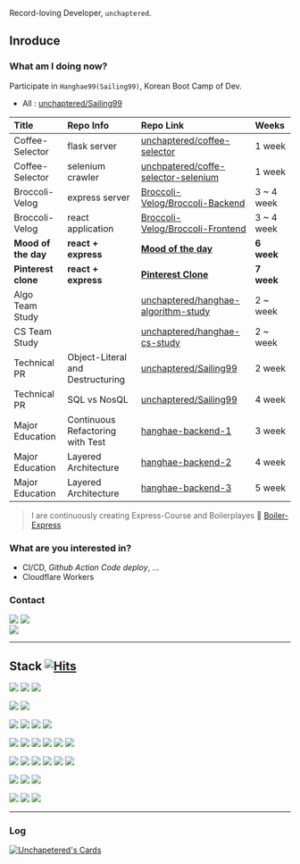 Record-loving Developer, `unchaptered`.

## Inroduce

### What am I doing now?

Participate in `Hanghae99(Sailing99)`, Korean Boot Camp of Dev.
- All : [unchaptered/Sailing99](https://github.com/unchaptered/Sailing99)

| Title           | Repo Info        | Repo Link                                                                                        | Weeks      |
| :-------------- | :--------------- | :----------------------------------------------------------------------------------------------- | :--------- |
| Coffee-Selector | flask server     | [unchaptered/coffee-selector](https://github.com/unchaptered/coffee-selector)                    | 1 week     |
| Coffee-Selector | selenium crawler | [unchpatered/coffe-selector-selenium](https://github.com/unchaptered/coffee-selector-selenium)   | 1 week     |
| Broccoli-Velog  | express server   | [Broccoli-Velog/Broccoli-Backend](https://github.com/Broccoli-Velog/Broccoli-Backend)            | 3 ~ 4 week |
| Broccoli-Velog  | react application| [Broccoli-Velog/Broccoli-Frontend](https://github.com/Broccoli-Velog/Broccoli-Frontend)          | 3 ~ 4 week |
| **Mood of the day** | **react + express**  | **[Mood of the day](https://github.com/motd-50)**                                        | **6 week** |
| **Pinterest clone** | **react + express**  | **[Pinterest Clone](https://github.com/CloneCoding-Pinterest)**                          | **7 week** |
| Algo Team Study |                  | [unchaptered/hanghae-algorithm-study](https://github.com/unchaptered/hanghae-algorithm-study)                                | 2 ~ week     |
| CS Team Study   |                  | [unchaptered/hanghae-cs-study](https://github.com/unchaptered/hanghae-cs-study)                  | 2 ~ week   |
| Technical PR    | Object-Literal and Destructuring | [unchaptered/Sailing99](https://github.com/unchaptered/Sailing99/tree/main/006_tech_pr/001_object-literal-and-destructuring) | 2 week |
| Technical PR    | SQL vs NosQL                     | [unchaptered/Sailing99](https://github.com/unchaptered/Sailing99/tree/main/006_tech_pr/002_sql-vs-nosql) | 4 week |
| Major Education | Continuous Refactoring with Test | [hanghae-backend-1](https://github.com/unchaptered/hanghae-backend-1) | 3 week |
| Major Education | Layered Architecture             | [hanghae-backend-2](https://github.com/unchaptered/hanghae-backend-2) | 4 week |
| Major Education | Layered Architecture             | [hanghae-backend-3](https://github.com/unchaptered/hanghae-backend-3) | 5 week |

> I are continuously creating Express-Course and Boilerplayes 🎉 [Boiler-Express](https://github.com/Boiler-Express)

### What are you interested in?

- CI/CD, _Github Action_ _Code deploy_, ...
- Cloudflare Workers

### Contact

<a href="https://velog.io/@unchapterd"><img src="https://img.shields.io/badge/tech%20velog-20C997?style=for-the-badge"></a>   <a href="https://velog.io/@unchaptered_til"><img src="https://img.shields.io/badge/til%20velog-20C997?style=for-the-badge"></a>   
<img src="https://img.shields.io/badge/workstation19961002@gmail.com-EA4335?style=flat-square&logo=Gmail&logoColor=black">
     
<hr>

## Stack [![Hits](https://hits.seeyoufarm.com/api/count/incr/badge.svg?url=https%3A%2F%2Fgithub.com%2Funchaptered%2Fhit-counter&count_bg=%23546DE5&title_bg=%23303952&icon=nestjs.svg&icon_color=%23E7E7E7&title=hits&edge_flat=false)](https://hits.seeyoufarm.com) 

<img src="https://img.shields.io/badge/lang-000000?style=for-the-badge">   <img src="https://img.shields.io/badge/javascript-ffda79?style=for-the-badge&logo=JavaScript&logoColor=black"> <img src="https://img.shields.io/badge/typescript-ffda79?style=for-the-badge&logo=TypeScript&logoColor=black">

<img src="https://img.shields.io/badge/test-000000?style=for-the-badge">   <img src="https://img.shields.io/badge/jest-303952?style=for-the-badge&logo=Jest&logoColor=white">

<img src="https://img.shields.io/badge/framework-000000?style=for-the-badge">   <img src="https://img.shields.io/badge/express-303952?style=for-the-badge&logo=Express&logoColor=white"> <img src="https://img.shields.io/badge/nest-303952?style=for-the-badge&logo=NestJs&logoColor=white"> <img src="https://img.shields.io/badge/nginx-009639?style=for-the-badge&logo=NGINX&logoColor=white"> 


<img src="https://img.shields.io/badge/database-000000?style=for-the-badge">   <img src="https://img.shields.io/badge/mysql-4169E1?style=for-the-badge&logo=MySQL&logoColor=white"> <img src="https://img.shields.io/badge/postgresql-4169E1?style=for-the-badge&logo=PostgreSQL&logoColor=white"> <img src="https://img.shields.io/badge/redis-4169E1?style=for-the-badge&logo=Redis&logoColor=white"> <img src="https://img.shields.io/badge/mongodb-4169E1?style=for-the-badge&logo=MongoDB&logoColor=white"> <img src="https://img.shields.io/badge/realm-4169E1?style=for-the-badge&logo=Realm&logoColor=white">

<img src="https://img.shields.io/badge/network-000000?style=for-the-badge">   <img src="https://img.shields.io/badge/aws%20ec2-FF9900?style=for-the-badge&logo=Amazon%20EC2&logoColor=white">
<img src="https://img.shields.io/badge/aws%20rds-FF9900?style=for-the-badge&logo=Amazon%20RDS&logoColor=white"> <img src="https://img.shields.io/badge/aws%20s3%20bucket-FF9900?style=for-the-badge&logo=Amazon%20S3&logoColor=white"> <img src="https://img.shields.io/badge/cloudflare%20worker-F38020?style=for-the-badge&logo=Cloudflare&logoColor=white"> <img src="https://img.shields.io/badge/cloudflare%20pages-F38020?style=for-the-badge&logo=Cloudflare%20Pages&logoColor=white"> 

<img src="https://img.shields.io/badge/co%20work%20tool-000000?style=for-the-badge">    <img src="https://img.shields.io/badge/gitbub-e15f41?style=for-the-badge&logo=Github&logoColor=white"> <img src="https://img.shields.io/badge/gitbub%20action-e15f41?style=for-the-badge&logo=Github%20Actions&logoColor=white">

<img src="https://img.shields.io/badge/monitoring%20tool-000000?style=for-the-badge"> <img src="https://img.shields.io/badge/nginx%20amplify-009639?style=for-the-badge&logo=NGINX&logoColor=white"> <img src="https://img.shields.io/badge/datadog-632CA6?style=for-the-badge&logo=Datadog&logoColor=white">

<hr>

### Log

[![Unchapetered's Cards](https://github-readme-stats.vercel.app/api?username=unchaptered)](https://github.com/anuraghazra/github-readme-stats)
